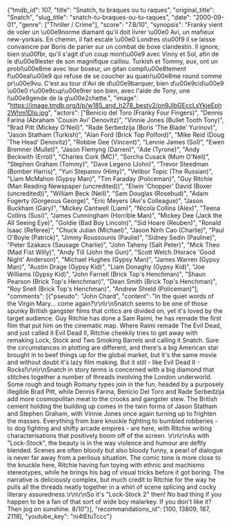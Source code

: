 {"tmdb_id": 107, "title": "Snatch, tu braques ou tu raques", "original_title": "Snatch", "slug_title": "snatch-tu-braques-ou-tu-raques", "date": "2000-09-01", "genre": ["Thriller / Crime"], "score": "7.8/10", "synopsis": "Franky vient de voler un \u00e9norme diamant qu'il doit livrer \u00e0 Avi, un mafieux new-yorkais. En chemin, il fait escale \u00e0 Londres o\u00f9 il se laisse convaincre par Boris de parier sur un combat de boxe clandestin. Il ignore, bien s\u00fbr, qu'il s'agit d'un coup mont\u00e9 avec Vinny et Sol, afin de le d\u00e9lester de son magnifique caillou. Turkish et Tommy, eux, ont un probl\u00e8me avec leur boxeur, un gitan compl\u00e8tement f\u00eal\u00e9 qui refuse de se coucher au quatri\u00e8me round comme pr\u00e9vu. C'est au tour d'Avi de d\u00e9barquer, bien d\u00e9cid\u00e9 \u00e0 r\u00e9cup\u00e9rer son bien, avec l'aide de Tony, une l\u00e9gende de la g\u00e2chette.", "image": "https://image.tmdb.org/t/p/w185_and_h278_bestv2/on9JlbGEccLsYkjeEph2Whm1DIp.jpg", "actors": ["Benicio del Toro (Franky Four Fingers)", "Dennis Farina (Abraham 'Cousin Avi' Denovitz)", "Vinnie Jones (Bullet Tooth Tony)", "Brad Pitt (Mickey O'Neil)", "Rade Serbedzija (Boris 'The Blade' Yurinov)", "Jason Statham (Turkish)", "Alan Ford (Brick Top Polford)", "Mike Reid (Doug 'The Head' Denovitz)", "Robbie Gee (Vincent)", "Lennie James (Sol)", "Ewen Bremner (Mullet)", "Jason Flemyng (Darren)", "Ade (Tyrone)", "Andy Beckwith (Errol)", "Charles Cork (MC)", "Sorcha Cusack (Mum O'Neil)", "Stephen Graham (Tommy)", "Dave Legeno (John)", "Trevor Steedman (Bomber Harris)", "Yuri Stepanov (Himy)", "Velibor Topic (The Russian)", "Liam McMahon (Gypsy Man)", "Tim Faraday (Policeman)", "Guy Ritchie (Man Reading Newspaper (uncredited))", "Elwin 'Chopper' David (Boxer (uncredited))", "William Beck (Neil)", "Sam Douglas (Rosebud)", "Adam Fogerty (Gorgeous George)", "Eric Meyers (Avi's Colleague)", "Jason Buckham (Gary)", "Mickey Cantwell (Liam)", "Nicola Collins (Alex)", "Teena Collins (Susi)", "James Cunningham (Horrible Man)", "Mickey Dee (Jack the All Seeing Eye)", "Goldie (Bad Boy Lincoln)", "Sid Hoare (Reuben)", "Ronald Isaac (Referee)", "Chuck Julian (Michael)", "Jason Ninh Cao (Charlie)", "Paul O'Boyle (Patrick)", "Jimmy Roussounis (Paulie)", "Sidney Sedin (Pauline)", "Peter Szakacs (Sausage Charlie)", "John Taheny (Salt Peter)", "Mick Theo (Mad Fist Willy)", "Andy Till (John the Gun)", "Scott Welch (Horace 'Good Night' Anderson)", "Michael Hughes (Gypsy Man)", "James Warren (Gypsy Man)", "Austin Drage (Gypsy Kid)", "Liam Donaghy (Gypsy Kid)", "Joe Williams (Gypsy Kid)", "John Farnell (Brick Top's Henchman)", "Shaun Pearson (Brick Top's Henchman)", "Dean Smith (Brick Top's Henchman)", "Roy Snell (Brick Top's Henchman)", "Andrew Shield (Policeman)"], "comments": [{"pseudo": "John Chard", "content": "In the quiet words of the Virgin Mary... come again?\r\n\r\nSnatch seems to be one of those spunky British gangster films that critics are divided on, yet it's loved by the target audience. Guy Ritchie has done a Sam Raimi, he has remade the first film that put him on the cinematic map. Where Raimi remade The Evil Dead, and just called it Evil Dead II, Ritchie cheekily tries to get away with remaking Lock, Stock and Two Smoking Barrels and calling it Snatch. Sure the circumstances in plotting are different, and there's a big American star brought in to beef things up for the global market, but it's the same movie and without doubt it's lazy film making. But it still - like Evil Dead II - Rocks!\r\n\r\nSnatch in story terms is concerned with a big diamond that stitches together a number of threads involving the London underworld. Some rough and tough Romany types join in the fun, headed by a purposely illegible Brad Pitt, while Dennis Farina, Benicio Del Toro and Rade Serbedzija add more cosmopolitan meat to the crooks and gangster stew. The British cement holding the building up comes in the twin forms of Jason Statham and Stephen Graham, with Vinnie Jones once again turning up to frighten the masses. Everything from bare knuckle fighting to bumbled robberies - to dog fighting and shifty arcade empires - are here, with Ritchie writing characterisations that positively boom off of the screen. \r\n\r\nAs with \"Lock-Stock\", the beauty is in the way violence and humour are deftly blended. Scenes are often bloody but also bloody funny, a pearl of dialogue is never far away from a perilous situation. The comic tone is more close to the knuckle here, Ritchie having fun toying with ethnic and machismo stereotypes, while he brings his bag of visual tricks before it got boring. The narrative is deliciously complex, but much credit to Ritchie for the way he pulls all the threads neatly together in a whirl of scene splicing and cocky literary assuredness.\r\n\r\nSo it's \"Lock-Stock 2\" then! No bad thing if you happen to be a fan of that sort of wide boy malarkey. If you don't like it? Then jog on sunshine. 8/10"}], "recommandations_id": [100, 13809, 187, 2118], "youtube_key": "ni4tEtuTccc"}